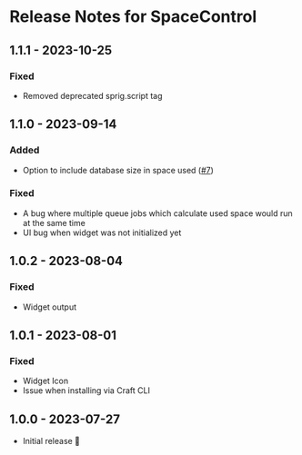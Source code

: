 # Release Notes for SpaceControl

## 1.1.1 - 2023-10-25

### Fixed

- Removed deprecated sprig.script tag

## 1.1.0 - 2023-09-14

### Added

- Option to include database size in space used ([#7](https://github.com/szenario-fordesigners/spacecontrol/issues/7))

### Fixed

- A bug where multiple queue jobs which calculate used space would run at the same time
- UI bug when widget was not initialized yet

## 1.0.2 - 2023-08-04

### Fixed

- Widget output

## 1.0.1 - 2023-08-01

### Fixed

- Widget Icon
- Issue when installing via Craft CLI

## 1.0.0 - 2023-07-27

- Initial release 🎉
